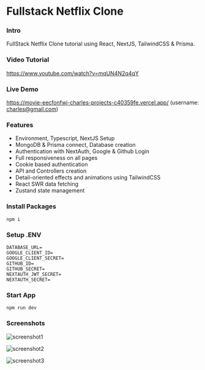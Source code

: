 # Fullstack Netflix Clone 

### Intro
FullStack Netflix Clone tutorial using React, NextJS, TailwindCSS & Prisma.

### Video Tutorial

https://www.youtube.com/watch?v=mqUN4N2q4qY

### Live Demo

https://movie-eecfonfwj-charles-projects-c40359fe.vercel.app/ (username: charles@gmail.com)

### Features

- Environment, Typescript, NextJS Setup
- MongoDB & Prisma connect, Database creation
- Authentication with NextAuth, Google & Github Login
- Full responsiveness on all pages
- Cookie based authentication
- API and Controllers creation
- Detail-oriented effects and animations using TailwindCSS
- React SWR data fetching
- Zustand state management

### Install Packages

```shell
npm i
```

### Setup .ENV


```
DATABASE_URL=
GOOGLE_CLIENT_ID=
GOOGLE_CLIENT_SECRET=
GITHUB_ID=
GITHUB_SECRET=
NEXTAUTH_JWT_SECRET=
NEXTAUTH_SECRET=
```

### Start App

```shell
npm run dev
```

### Screenshots

![screenshot1](screenshot1.png)

![screenshot2](screenshot2.png)

![screenshot3](screenshot3.png)